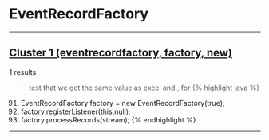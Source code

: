 # EventRecordFactory

***

## [Cluster 1 (eventrecordfactory, factory, new)](./1)
1 results
> test that we get the same value as excel and , for 
{% highlight java %}
91. EventRecordFactory factory = new EventRecordFactory(true);
92. factory.registerListener(this,null);
94. factory.processRecords(stream);
{% endhighlight %}

***

